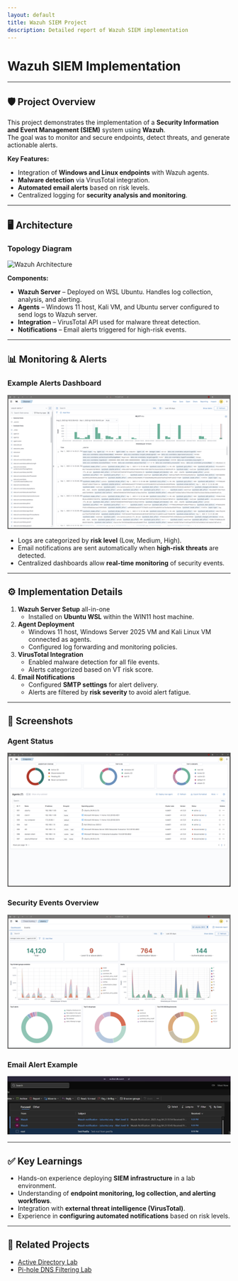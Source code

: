 ```yaml
---
layout: default
title: Wazuh SIEM Project
description: Detailed report of Wazuh SIEM implementation
---
```


# Wazuh SIEM Implementation

---

## 🛡 Project Overview
This project demonstrates the implementation of a **Security Information and Event Management (SIEM)** system using **Wazuh**.  
The goal was to monitor and secure endpoints, detect threats, and generate actionable alerts.

**Key Features:**
- Integration of **Windows and Linux endpoints** with Wazuh agents.
- **Malware detection** via VirusTotal integration.
- **Automated email alerts** based on risk levels.
- Centralized logging for **security analysis and monitoring**.

---

## 🖥 Architecture

### Topology Diagram
![Wazuh Architecture](./images/wazuh_architecture.png)

**Components:**
- **Wazuh Server** – Deployed on WSL Ubuntu. Handles log collection, analysis, and alerting.  
- **Agents** – Windows 11 host, Kali VM, and Ubuntu server configured to send logs to Wazuh server.  
- **Integration** – VirusTotal API used for malware threat detection.  
- **Notifications** – Email alerts triggered for high-risk events.

---

## 📊 Monitoring & Alerts

### Example Alerts Dashboard
![Alerts Dashboard](./images/wazuh_alerts_dashboard.png)

- Logs are categorized by **risk level** (Low, Medium, High).  
- Email notifications are sent automatically when **high-risk threats** are detected.  
- Centralized dashboards allow **real-time monitoring** of security events.

---

## ⚙️ Implementation Details

1. **Wazuh Server Setup** all-in-one
   - Installed on **Ubuntu WSL** within the WIN11 host machine.
2. **Agent Deployment**
   - Windows 11 host, Windows Server 2025 VM and Kali Linux VM connected as agents.
   - Configured log forwarding and monitoring policies.
3. **VirusTotal Integration**
   - Enabled malware detection for all file events.
   - Alerts categorized based on VT risk score.
4. **Email Notifications**
   - Configured **SMTP settings** for alert delivery.
   - Alerts are filtered by **risk severity** to avoid alert fatigue.

---

## 📸 Screenshots

### Agent Status
![Agent Status](./images/wazuh_agent_status.png)

### Security Events Overview
![Security Events](./images/wazuh_security_events.png)

### Email Alert Example
![Email Alert](./images/wazuh_email_alert.jpg)

---

## ✅ Key Learnings
- Hands-on experience deploying **SIEM infrastructure** in a lab environment.  
- Understanding of **endpoint monitoring, log collection, and alerting workflows**.  
- Integration with **external threat intelligence (VirusTotal)**.  
- Experience in **configuring automated notifications** based on risk levels.

---

## 🔗 Related Projects
- [Active Directory Lab](../ad-lab/)  
- [Pi-hole DNS Filtering Lab](../pi-hole-lab/)
